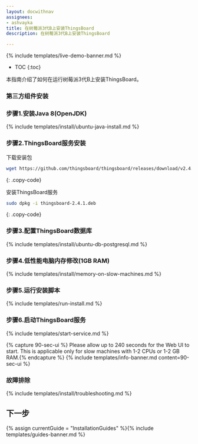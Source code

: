 ```yaml
---
layout: docwithnav
assignees:
- ashvayka
title: 在树莓派3代B上安装ThingsBoard
description: 在树莓派3代B上安装ThingsBoard

---
```


{% include templates/live-demo-banner.md %}

* TOC
{:toc}

本指南介绍了如何在运行树莓派3代B上安装ThingsBoard。

### 第三方组件安装

### 步骤1.安装Java 8(OpenJDK) 

{% include templates/install/ubuntu-java-install.md %}

### 步骤2.ThingsBoard服务安装

下载安装包

```bash
wget https://github.com/thingsboard/thingsboard/releases/download/v2.4.1/thingsboard-2.4.1.deb
```
{: .copy-code}

安装ThingsBoard服务

```bash
sudo dpkg -i thingsboard-2.4.1.deb
```
{: .copy-code}

### 步骤3.配置ThingsBoard数据库

{% include templates/install/ubuntu-db-postgresql.md %}

### 步骤4.低性能电脑内存修改(1GB RAM)

{% include templates/install/memory-on-slow-machines.md %} 

### 步骤5.运行安装脚本
{% include templates/run-install.md %} 


### 步骤6.启动ThingsBoard服务

{% include templates/start-service.md %}

{% capture 90-sec-ui %}
Please allow up to 240 seconds for the Web UI to start. This is applicable only for slow machines with 1-2 CPUs or 1-2 GB RAM.{% endcapture %}
{% include templates/info-banner.md content=90-sec-ui %}

### 故障排除

{% include templates/install/troubleshooting.md %}

## 下一步

{% assign currentGuide = "InstallationGuides" %}{% include templates/guides-banner.md %}
